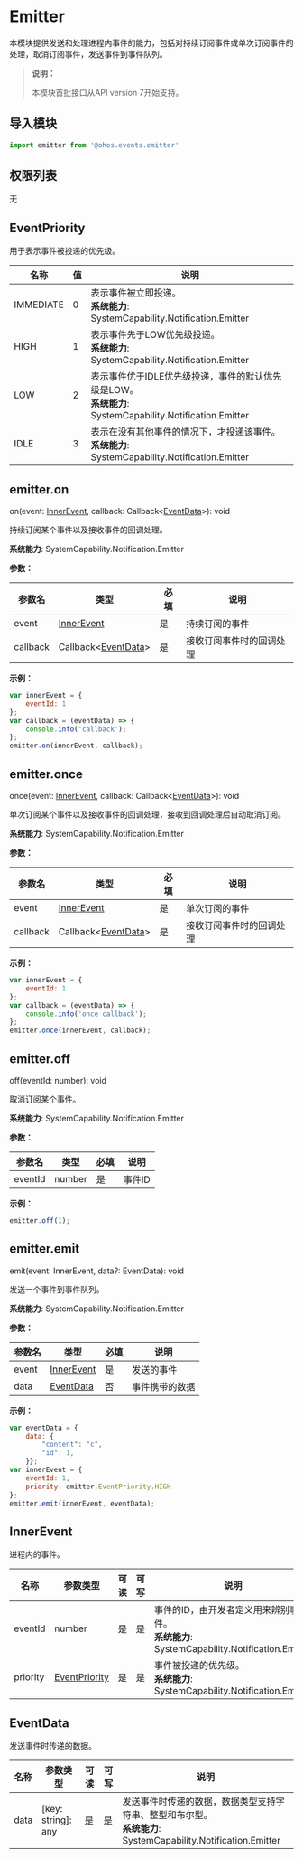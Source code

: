 # Emitter

本模块提供发送和处理进程内事件的能力，包括对持续订阅事件或单次订阅事件的处理，取消订阅事件，发送事件到事件队列。

> **说明：**
>
> 本模块首批接口从API version 7开始支持。

## 导入模块

```javascript
import emitter from '@ohos.events.emitter'
```

## 权限列表

无

## EventPriority

用于表示事件被投递的优先级。

| 名称      | 值   | 说明                                              |
| --------- | ---- | ------------------------------------------------- |
| IMMEDIATE | 0    | 表示事件被立即投递。<br/>**系统能力**: SystemCapability.Notification.Emitter                                |
| HIGH      | 1    | 表示事件先于LOW优先级投递。<br/>**系统能力**: SystemCapability.Notification.Emitter                         |
| LOW       | 2    | 表示事件优于IDLE优先级投递，事件的默认优先级是LOW。<br/>**系统能力**: SystemCapability.Notification.Emitter |
| IDLE      | 3    | 表示在没有其他事件的情况下，才投递该事件。<br/>**系统能力**: SystemCapability.Notification.Emitter          |

## emitter.on

on(event: [InnerEvent](#innerevent), callback: Callback\<[EventData](#eventdata)\>): void

持续订阅某个事件以及接收事件的回调处理。

**系统能力**: SystemCapability.Notification.Emitter

**参数：**

| 参数名   | 类型                                | 必填 | 说明                     |
| -------- | ----------------------------------- | ---- | ------------------------ |
| event    | [InnerEvent](#innerevent)           | 是   | 持续订阅的事件           |
| callback | Callback\<[EventData](#eventdata)\> | 是   | 接收订阅事件时的回调处理 |

**示例：**

```javascript
var innerEvent = {
    eventId: 1
};
var callback = (eventData) => {
    console.info('callback');
};
emitter.on(innerEvent, callback);
```

## emitter.once

once(event: [InnerEvent](#innerevent), callback: Callback\<[EventData](#eventdata)\>): void

单次订阅某个事件以及接收事件的回调处理，接收到回调处理后自动取消订阅。

**系统能力**: SystemCapability.Notification.Emitter

**参数：**

| 参数名   | 类型                                | 必填 | 说明                     |
| -------- | ----------------------------------- | ---- | ------------------------ |
| event    | [InnerEvent](#innerevent)           | 是   | 单次订阅的事件           |
| callback | Callback\<[EventData](#eventdata)\> | 是   | 接收订阅事件时的回调处理 |

**示例：**

```javascript
var innerEvent = {
    eventId: 1
};
var callback = (eventData) => {
    console.info('once callback');
};
emitter.once(innerEvent, callback);
```

## emitter.off

off(eventId: number): void

取消订阅某个事件。

**系统能力**: SystemCapability.Notification.Emitter

**参数：**

| 参数名  | 类型   | 必填 | 说明   |
| ------- | ------ | ---- | ------ |
| eventId | number | 是   | 事件ID |

**示例：**

```javascript
emitter.off(1);
```

## emitter.emit

emit(event: InnerEvent, data?: EventData): void

发送一个事件到事件队列。

**系统能力**: SystemCapability.Notification.Emitter

**参数：**

| 参数名 | 类型                      | 必填 | 说明           |
| ------ | ------------------------- | ---- | -------------- |
| event  | [InnerEvent](#innerevent) | 是   | 发送的事件     |
| data   | [EventData](#eventdata)   | 否   | 事件携带的数据 |

**示例：**

```javascript
var eventData = {
    data: {
        "content": "c",
        "id": 1,
    }};
var innerEvent = {
    eventId: 1,
    priority: emitter.EventPriority.HIGH
};
emitter.emit(innerEvent, eventData);
```

## InnerEvent

进程内的事件。

| 名称     | 参数类型                        | 可读 | 可写 | 说明                               |
| -------- | ------------------------------- | ---- | ---- | ---------------------------------- |
| eventId  | number                          | 是   | 是   | 事件的ID，由开发者定义用来辨别事件。<br/>**系统能力**: SystemCapability.Notification.Emitter |
| priority | [EventPriority](#eventpriority) | 是   | 是   | 事件被投递的优先级。<br/>**系统能力**: SystemCapability.Notification.Emitter                 |

## EventData

发送事件时传递的数据。

| 名称 | 参数类型           | 可读 | 可写 | 说明           |
| ---- | ------------------ | ---- | ---- | -------------- |
| data | [key: string]: any | 是   | 是   | 发送事件时传递的数据，数据类型支持字符串、整型和布尔型。<br/>**系统能力**: SystemCapability.Notification.Emitter |
